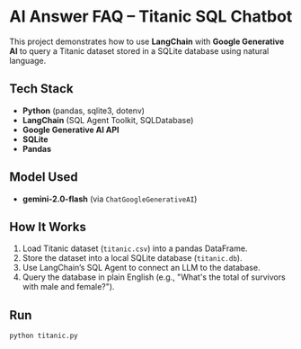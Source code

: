 # AI Answer FAQ – Titanic SQL Chatbot

This project demonstrates how to use **LangChain** with **Google Generative AI** to query a Titanic dataset stored in a SQLite database using natural language.

## Tech Stack
- **Python** (pandas, sqlite3, dotenv)
- **LangChain** (SQL Agent Toolkit, SQLDatabase)
- **Google Generative AI API**
- **SQLite**
- **Pandas**

## Model Used
- **gemini-2.0-flash** (via `ChatGoogleGenerativeAI`)

## How It Works
1. Load Titanic dataset (`titanic.csv`) into a pandas DataFrame.
2. Store the dataset into a local SQLite database (`titanic.db`).
3. Use LangChain’s SQL Agent to connect an LLM to the database.
4. Query the database in plain English (e.g., "What's the total of survivors with male and female?").


## Run

```bash
python titanic.py
```